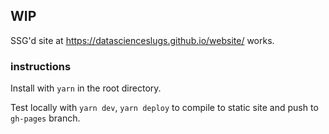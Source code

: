 ## WIP

SSG'd site at <https://datascienceslugs.github.io/website/> works.

### instructions

Install with `yarn` in the root directory.

Test locally with `yarn dev`, `yarn deploy` to compile to static site and push to `gh-pages` branch.
